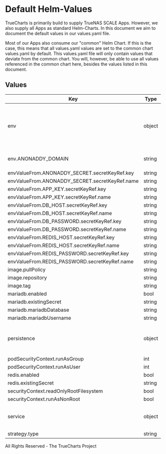 # Default Helm-Values

TrueCharts is primarily build to supply TrueNAS SCALE Apps.
However, we also supply all Apps as standard Helm-Charts. In this document we aim to document the default values in our values.yaml file.

Most of our Apps also consume our "common" Helm Chart.
If this is the case, this means that all values.yaml values are set to the common chart values.yaml by default. This values.yaml file will only contain values that deviate from the common chart.
You will, however, be able to use all values referenced in the common chart here, besides the values listed in this document.

## Values

| Key | Type | Default | Description |
|-----|------|---------|-------------|
| env | object | See below | environment variables. See more environment variables in the [anonaddy documentation](https://github.com/anonaddy/docker#environment-variables). |
| env.ANONADDY_DOMAIN | string | `"chart-example.local"` | Root domain to receive email from |
| envValueFrom.ANONADDY_SECRET.secretKeyRef.key | string | `"secret"` |  |
| envValueFrom.ANONADDY_SECRET.secretKeyRef.name | string | `"appkey"` |  |
| envValueFrom.APP_KEY.secretKeyRef.key | string | `"appkey"` |  |
| envValueFrom.APP_KEY.secretKeyRef.name | string | `"appkey"` |  |
| envValueFrom.DB_HOST.secretKeyRef.key | string | `"plainhost"` |  |
| envValueFrom.DB_HOST.secretKeyRef.name | string | `"mariadbcreds"` |  |
| envValueFrom.DB_PASSWORD.secretKeyRef.key | string | `"mariadb-password"` |  |
| envValueFrom.DB_PASSWORD.secretKeyRef.name | string | `"mariadbcreds"` |  |
| envValueFrom.REDIS_HOST.secretKeyRef.key | string | `"plainhost"` |  |
| envValueFrom.REDIS_HOST.secretKeyRef.name | string | `"rediscreds"` |  |
| envValueFrom.REDIS_PASSWORD.secretKeyRef.key | string | `"redis-password"` |  |
| envValueFrom.REDIS_PASSWORD.secretKeyRef.name | string | `"rediscreds"` |  |
| image.pullPolicy | string | `"IfNotPresent"` |  |
| image.repository | string | `"tccr.io/truecharts/anonaddy"` |  |
| image.tag | string | `"v0.11.1@sha256:e4312494b11c9de4437c3980841545ce6c9687afe59e24cd53cf5ae14dd44b9e"` |  |
| mariadb.enabled | bool | `true` |  |
| mariadb.existingSecret | string | `"mariadbcreds"` |  |
| mariadb.mariadbDatabase | string | `"anonaddy"` |  |
| mariadb.mariadbUsername | string | `"anonaddy"` |  |
| persistence | object | See values.yaml | Configure persistence settings for the chart under this key. |
| podSecurityContext.runAsGroup | int | `0` |  |
| podSecurityContext.runAsUser | int | `0` |  |
| redis.enabled | bool | `true` |  |
| redis.existingSecret | string | `"rediscreds"` |  |
| securityContext.readOnlyRootFilesystem | bool | `false` |  |
| securityContext.runAsNonRoot | bool | `false` |  |
| service | object | See values.yaml | Configures service settings for the chart. |
| strategy.type | string | `"Recreate"` |  |

All Rights Reserved - The TrueCharts Project
